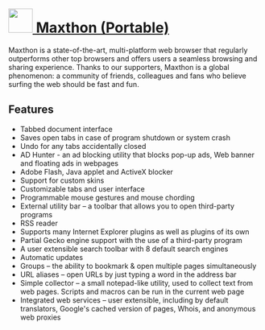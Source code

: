 # [<img src="https://cdn.rawgit.com/chocolatey/chocolatey-coreteampackages/75a4f3acb5fdff5fb229650e2349925603a7743b/icons/maxthon.png" height="48" width="48" /> Maxthon (Portable)](https://chocolatey.org/packages/maxthon.commandline)

Maxthon is a state-of-the-art, multi-platform web browser that regularly outperforms other top browsers and offers users a seamless browsing and sharing experience. Thanks to our supporters, Maxthon is a global phenomenon: a community of friends, colleagues
and fans who believe surfing the web should be fast and fun.

## Features
- Tabbed document interface
- Saves open tabs in case of program shutdown or system crash
- Undo for any tabs accidentally closed
- AD Hunter - an ad blocking utility that blocks pop-up ads, Web banner and floating ads in webpages
- Adobe Flash, Java applet and ActiveX blocker
- Support for custom skins
- Customizable tabs and user interface
- Programmable mouse gestures and mouse chording
- External utility bar – a toolbar that allows you to open third-party programs
- RSS reader
- Supports many Internet Explorer plugins as well as plugins of its own
- Partial Gecko engine support with the use of a third-party program
- A user extensible search toolbar with 8 default search engines
- Automatic updates
- Groups – the ability to bookmark & open multiple pages simultaneously
- URL aliases – open URLs by just typing a word in the address bar
- Simple collector – a small notepad-like utility, used to collect text from web pages. Scripts and macros can be run in the current web page
- Integrated web services – user extensible, including by default translators, Google's cached version of pages, Whois, and anonymous web proxies
